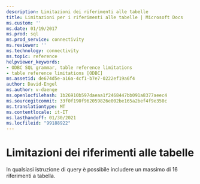 ```yaml
---
description: Limitazioni dei riferimenti alle tabelle
title: Limitazioni per i riferimenti alle tabelle | Microsoft Docs
ms.custom: ''
ms.date: 01/19/2017
ms.prod: sql
ms.prod_service: connectivity
ms.reviewer: ''
ms.technology: connectivity
ms.topic: reference
helpviewer_keywords:
- ODBC SQL grammar, table reference limitations
- table reference limitations [ODBC]
ms.assetid: de674d5e-a16a-4cf1-b7e7-0222ef19a6f4
author: David-Engel
ms.author: v-daenge
ms.openlocfilehash: 1b26910b597daeaa1f2468447bb091a8377aeec4
ms.sourcegitcommit: 33f0f190f962059826e002be165a2bef4f9e350c
ms.translationtype: MT
ms.contentlocale: it-IT
ms.lasthandoff: 01/30/2021
ms.locfileid: "99188922"
---
```

# <a name="table-references-limitations"></a>Limitazioni dei riferimenti alle tabelle
In qualsiasi istruzione di query è possibile includere un massimo di 16 riferimenti a tabella.
